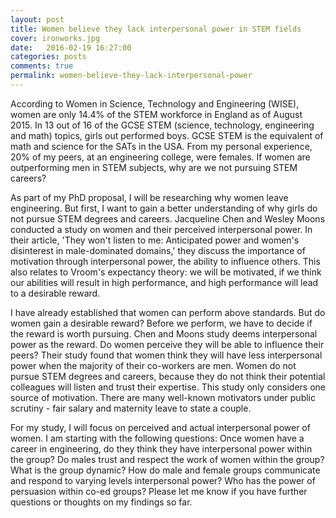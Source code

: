 ```yaml
---
layout: post
title: Women believe they lack interpersonal power in STEM fields
cover: ironworks.jpg
date:   2016-02-19 16:27:00
categories: posts
comments: true
permalink: women-believe-they-lack-interpersonal-power
---
```


According to Women in Science, Technology and Engineering (WISE), women are only 14.4% of the STEM workforce in England as of August 2015. In 13 out of 16 of the GCSE STEM (science, technology, engineering and math) topics, girls out performed boys. GCSE STEM is the equivalent of math and science for the SATs in the USA. From my personal experience, 20% of my peers, at an engineering college, were females. If women are outperforming men in STEM subjects, why are we not pursuing STEM careers?

As part of my PhD proposal, I will be researching why women leave engineering. But first, I want to gain a better understanding of why girls do not pursue STEM degrees and careers. Jacqueline Chen and Wesley Moons conducted a study on women and their perceived interpersonal power. In their article, 'They won't listen to me: Anticipated power and women's disinterest in male-dominated domains,' they discuss the importance of motivation through interpersonal power, the ability to influence others. This also relates to Vroom's expectancy theory: we will be motivated, if we think our abilities will result in high performance, and high performance will lead to a desirable reward. 

I have already established that women can perform above standards. But do women gain a desirable reward? Before we perform, we have to decide if the reward is worth pursuing. Chen and Moons study deems interpersonal power as the reward. Do women perceive they will be able to influence their peers? Their study found that women think they will have less interpersonal power when the majority of their co-workers are men. Women do not pursue STEM degrees and careers, because they do not think their potential colleagues will listen and trust their expertise. This study only considers one source of motivation. There are many well-known motivators under public scrutiny - fair salary and maternity leave to state a couple. 

For my study, I will focus on perceived and actual interpersonal power of women. I am starting with the following questions:
Once women have a career in engineering, do they think they have interpersonal power within the group? 
Do males trust and respect the work of women within the group? 
What is the group dynamic? 
How do male and female groups communicate and respond to varying levels interpersonal power? 
Who has the power of persuasion within co-ed groups?
Please let me know if you have further questions or thoughts on my findings so far.